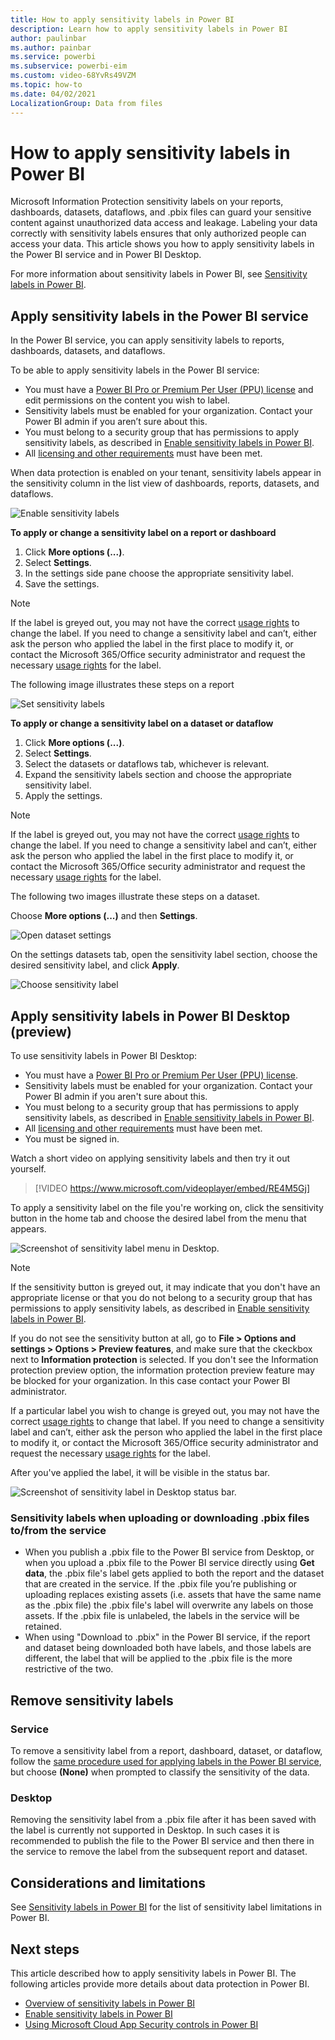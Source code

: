 ```yaml
---
title: How to apply sensitivity labels in Power BI
description: Learn how to apply sensitivity labels in Power BI
author: paulinbar
ms.author: painbar
ms.service: powerbi
ms.subservice: powerbi-eim
ms.custom: video-68YvRs49VZM
ms.topic: how-to
ms.date: 04/02/2021
LocalizationGroup: Data from files
---
```

# How to apply sensitivity labels in Power BI

Microsoft Information Protection sensitivity labels on your reports, dashboards, datasets, dataflows, and .pbix files can guard your sensitive content against unauthorized data access and leakage. Labeling your data correctly with sensitivity labels ensures that only authorized people can access your data. This article shows you how to apply sensitivity labels in the Power BI service and in Power BI Desktop.

For more information about sensitivity labels in Power BI, see [Sensitivity labels in Power BI](service-security-sensitivity-label-overview.md).

## Apply sensitivity labels in the Power BI service

In the Power BI service, you can apply sensitivity labels to reports, dashboards, datasets, and dataflows.

To be able to apply sensitivity labels in the Power BI service:
* You must have a [Power BI Pro or Premium Per User (PPU) license](./service-admin-purchasing-power-bi-pro.md) and edit permissions on the content you wish to label.
* Sensitivity labels must be enabled for your organization. Contact your Power BI admin if you aren’t sure about this.
* You must belong to a security group that has permissions to apply sensitivity labels, as described in [Enable sensitivity labels in Power BI](./service-security-enable-data-sensitivity-labels.md).
* All [licensing and other requirements](./service-security-enable-data-sensitivity-labels.md#licensing-and-requirements) must have been met.

When data protection is enabled on your tenant, sensitivity labels appear in the sensitivity column in the list view of dashboards, reports, datasets, and dataflows.

![Enable sensitivity labels](media/service-security-apply-data-sensitivity-labels/apply-data-sensitivity-labels-01.png)

**To apply or change a sensitivity label on a report or dashboard**
1. Click **More options (...)**.
1. Select **Settings**.
1. In the settings side pane choose the appropriate sensitivity label.
1. Save the settings.

>[!NOTE]
>If the label is greyed out, you may not have the correct [usage rights](service-security-sensitivity-label-change-enforcement.md) to change the label. If you need to change a sensitivity label and can’t, either ask the person who applied the label in the first place to modify it, or contact the Microsoft 365/Office security administrator and request the necessary [usage rights](service-security-sensitivity-label-change-enforcement.md) for the label.

The following image illustrates these steps on a report

![Set sensitivity labels](media/service-security-apply-data-sensitivity-labels/downstream-inheritance-user-consent-checkbox.png)

**To apply or change a sensitivity label on a dataset or dataflow**

1. Click **More options (...)**.
1. Select **Settings**.
1. Select the datasets or dataflows tab, whichever is relevant.
1. Expand the sensitivity labels section and choose the appropriate sensitivity label.
1. Apply the settings.

>[!NOTE]
>If the label is greyed out, you may not have the correct [usage rights](service-security-sensitivity-label-change-enforcement.md) to change the label. If you need to change a sensitivity label and can’t, either ask the person who applied the label in the first place to modify it, or contact the Microsoft 365/Office security administrator and request the necessary [usage rights](service-security-sensitivity-label-change-enforcement.md) for the label.

The following two images illustrate these steps on a dataset.

Choose **More options (...)** and then **Settings**.

![Open dataset settings](media/service-security-apply-data-sensitivity-labels/apply-data-sensitivity-labels-05.png)

On the settings datasets tab, open the sensitivity label section, choose the desired sensitivity label, and click **Apply**.

![Choose sensitivity label](media/service-security-apply-data-sensitivity-labels/apply-data-sensitivity-labels-06.png)

## Apply sensitivity labels in Power BI Desktop (preview)

To use sensitivity labels in Power BI Desktop:
* You must have a [Power BI Pro or Premium Per User (PPU) license](./service-admin-purchasing-power-bi-pro.md).
* Sensitivity labels must be enabled for your organization. Contact your Power BI admin if you aren't sure about this.
* You must belong to a security group that has permissions to apply sensitivity labels, as described in [Enable sensitivity labels in Power BI](./service-security-enable-data-sensitivity-labels.md).
* All [licensing and other requirements](./service-security-enable-data-sensitivity-labels.md#licensing-and-requirements) must have been met.
* You must be signed in.

Watch a short video on applying sensitivity labels and then try it out yourself.

> [!VIDEO https://www.microsoft.com/videoplayer/embed/RE4M5Gj]

To apply a sensitivity label on the file you're working on, click the sensitivity button in the home tab and choose the desired label from the menu that appears.

![Screenshot of sensitivity label menu in Desktop.](media/service-security-apply-data-sensitivity-labels/sensitivity-label-menu-desktop.png)

>[!NOTE]
> If the sensitivity button is greyed out, it may indicate that you don't have an appropriate license or that you do not belong to a security group that has permissions to apply sensitivity labels, as described in [Enable sensitivity labels in Power BI](./service-security-enable-data-sensitivity-labels.md).
>
>If you do not see the sensitivity button at all, go to **File > Options and settings > Options > Preview features**, and make sure that the ckeckbox next to **Information protection** is selected. If you don't see the Information protection preview option, the information protection preview feature may be blocked for your organization. In this case contact your Power BI administrator.
>
>If a particular label you wish to change is greyed out, you may not have the correct [usage rights](service-security-sensitivity-label-change-enforcement.md) to change that label. If you need to change a sensitivity label and can’t, either ask the person who applied the label in the first place to modify it, or contact the Microsoft 365/Office security administrator and request the necessary [usage rights](service-security-sensitivity-label-change-enforcement.md) for the label.

After you've applied the label, it will be visible in the status bar.

![Screenshot of sensitivity label in Desktop status bar.](media/service-security-apply-data-sensitivity-labels/sensitivity-label-in-desktop-status-bar.png)

### Sensitivity labels when uploading or downloading .pbix files to/from the service
* When you publish a .pbix file to the Power BI service from Desktop, or when you upload a .pbix file to the Power BI service directly using **Get data**, the .pbix file's label gets applied to both the report and the dataset that are created in the service. If the .pbix file you’re publishing or uploading replaces existing assets (i.e. assets that have the same name as the .pbix file) the .pbix file's label will overwrite any labels on those assets. If the .pbix file is unlabeled, the labels in the service will be retained.
* When using "Download to .pbix" in the Power BI service, if the report and dataset being downloaded both have labels, and those labels are different, the label that will be applied to the .pbix file is the more restrictive of the two.

## Remove sensitivity labels

### Service
To remove a sensitivity label from a report, dashboard, dataset, or dataflow, follow the [same procedure used for applying labels in the Power BI service](#apply-sensitivity-labels-in-the-power-bi-service), but choose **(None)** when prompted to classify the sensitivity of the data.

### Desktop
Removing the sensitivity label from a .pbix file after it has been saved with the label is currently not supported in Desktop. In such cases it is recommended to publish the file to the Power BI service and then there in the service to remove the label from the subsequent report and dataset.

## Considerations and limitations

See [Sensitivity labels in Power BI](service-security-sensitivity-label-overview.md#limitations) for the list of sensitivity label limitations in Power BI.

## Next steps

This article described how to apply sensitivity labels in Power BI. The following articles provide more details about data protection in Power BI. 

* [Overview of sensitivity labels in Power BI](./service-security-sensitivity-label-overview.md)
* [Enable sensitivity labels in Power BI](./service-security-enable-data-sensitivity-labels.md)
* [Using Microsoft Cloud App Security controls in Power BI](./service-security-using-microsoft-cloud-app-security-controls.md)